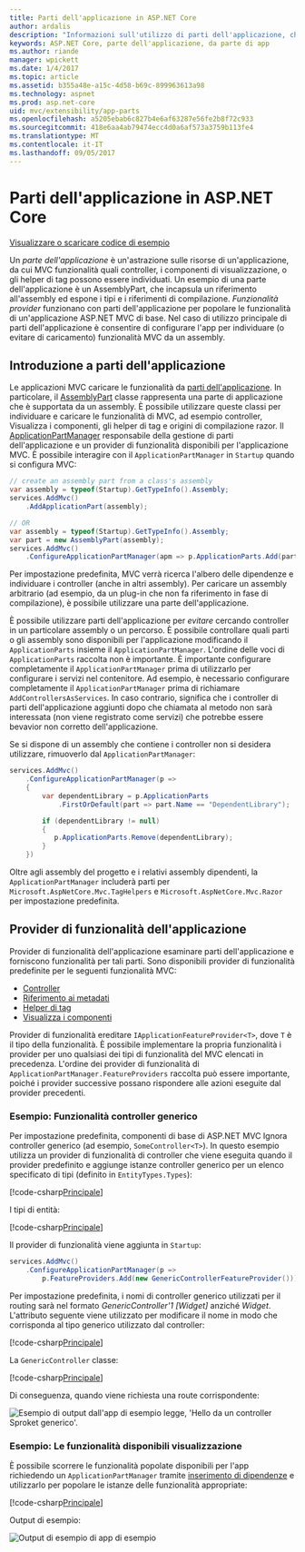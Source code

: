 ```yaml
---
title: Parti dell'applicazione in ASP.NET Core
author: ardalis
description: "Informazioni sull'utilizzo di parti dell'applicazione, che sono abstrations sulle risorse di un'app, configurare l'app per individuare o evitare di caricare le funzionalità da un assembly."
keywords: ASP.NET Core, parte dell'applicazione, da parte di app
ms.author: riande
manager: wpickett
ms.date: 1/4/2017
ms.topic: article
ms.assetid: b355a48e-a15c-4d58-b69c-899963613a98
ms.technology: aspnet
ms.prod: asp.net-core
uid: mvc/extensibility/app-parts
ms.openlocfilehash: a5205ebab6c827b4e6af63287e56fe2b8f72c933
ms.sourcegitcommit: 418e6aa4ab79474ecc4d0a6af573a3759b113fe4
ms.translationtype: MT
ms.contentlocale: it-IT
ms.lasthandoff: 09/05/2017
---
```

# <a name="application-parts-in-aspnet-core"></a>Parti dell'applicazione in ASP.NET Core

[Visualizzare o scaricare codice di esempio](https://github.com/aspnet/Docs/tree/master/aspnetcore/mvc/advanced/app-parts/sample)

Un *parte dell'applicazione* è un'astrazione sulle risorse di un'applicazione, da cui MVC funzionalità quali controller, i componenti di visualizzazione, o gli helper di tag possono essere individuati. Un esempio di una parte dell'applicazione è un AssemblyPart, che incapsula un riferimento all'assembly ed espone i tipi e i riferimenti di compilazione. *Funzionalità provider* funzionano con parti dell'applicazione per popolare le funzionalità di un'applicazione ASP.NET MVC di base. Nel caso di utilizzo principale di parti dell'applicazione è consentire di configurare l'app per individuare (o evitare di caricamento) funzionalità MVC da un assembly.

## <a name="introducing-application-parts"></a>Introduzione a parti dell'applicazione

Le applicazioni MVC caricare le funzionalità da [parti dell'applicazione](/aspnet/core/api/microsoft.aspnetcore.mvc.applicationparts.applicationpart). In particolare, il [AssemblyPart](/aspnet/core/api/microsoft.aspnetcore.mvc.applicationparts.assemblypart#Microsoft_AspNetCore_Mvc_ApplicationParts_AssemblyPart) classe rappresenta una parte di applicazione che è supportata da un assembly. È possibile utilizzare queste classi per individuare e caricare le funzionalità di MVC, ad esempio controller, Visualizza i componenti, gli helper di tag e origini di compilazione razor. Il [ApplicationPartManager](/aspnet/core/api/microsoft.aspnetcore.mvc.applicationparts.applicationpartmanager) responsabile della gestione di parti dell'applicazione e un provider di funzionalità disponibili per l'applicazione MVC. È possibile interagire con il `ApplicationPartManager` in `Startup` quando si configura MVC:

```csharp
// create an assembly part from a class's assembly
var assembly = typeof(Startup).GetTypeInfo().Assembly;
services.AddMvc()
    .AddApplicationPart(assembly);

// OR
var assembly = typeof(Startup).GetTypeInfo().Assembly;
var part = new AssemblyPart(assembly);
services.AddMvc()
    .ConfigureApplicationPartManager(apm => p.ApplicationParts.Add(part));
```

Per impostazione predefinita, MVC verrà ricerca l'albero delle dipendenze e individuare i controller (anche in altri assembly). Per caricare un assembly arbitrario (ad esempio, da un plug-in che non fa riferimento in fase di compilazione), è possibile utilizzare una parte dell'applicazione.

È possibile utilizzare parti dell'applicazione per *evitare* cercando controller in un particolare assembly o un percorso. È possibile controllare quali parti o gli assembly sono disponibili per l'applicazione modificando il `ApplicationParts` insieme il `ApplicationPartManager`. L'ordine delle voci di `ApplicationParts` raccolta non è importante. È importante configurare completamente il `ApplicationPartManager` prima di utilizzarlo per configurare i servizi nel contenitore. Ad esempio, è necessario configurare completamente il `ApplicationPartManager` prima di richiamare `AddControllersAsServices`. In caso contrario, significa che i controller di parti dell'applicazione aggiunti dopo che chiamata al metodo non sarà interessata (non viene registrato come servizi) che potrebbe essere bevavior non corretto dell'applicazione.

Se si dispone di un assembly che contiene i controller non si desidera utilizzare, rimuoverlo dal `ApplicationPartManager`:

```csharp
services.AddMvc()
    .ConfigureApplicationPartManager(p =>
    {
        var dependentLibrary = p.ApplicationParts
            .FirstOrDefault(part => part.Name == "DependentLibrary");

        if (dependentLibrary != null)
        {
           p.ApplicationParts.Remove(dependentLibrary);
        }
    })
```

Oltre agli assembly del progetto e i relativi assembly dipendenti, la `ApplicationPartManager` includerà parti per `Microsoft.AspNetCore.Mvc.TagHelpers` e `Microsoft.AspNetCore.Mvc.Razor` per impostazione predefinita.

## <a name="application-feature-providers"></a>Provider di funzionalità dell'applicazione

Provider di funzionalità dell'applicazione esaminare parti dell'applicazione e forniscono funzionalità per tali parti. Sono disponibili provider di funzionalità predefinite per le seguenti funzionalità MVC:

* [Controller](https://docs.microsoft.com/aspnet/core/api/microsoft.aspnetcore.mvc.controllers.controllerfeatureprovider)
* [Riferimento ai metadati](https://docs.microsoft.com/aspnet/core/api/microsoft.aspnetcore.mvc.razor.compilation.metadatareferencefeatureprovider)
* [Helper di tag](https://docs.microsoft.com/aspnet/core/api/microsoft.aspnetcore.mvc.razor.taghelpers.taghelperfeatureprovider)
* [Visualizza i componenti](https://docs.microsoft.com/aspnet/core/api/microsoft.aspnetcore.mvc.viewcomponents.viewcomponentfeatureprovider)

Provider di funzionalità ereditare `IApplicationFeatureProvider<T>`, dove `T` è il tipo della funzionalità. È possibile implementare la propria funzionalità i provider per uno qualsiasi dei tipi di funzionalità del MVC elencati in precedenza. L'ordine dei provider di funzionalità di `ApplicationPartManager.FeatureProviders` raccolta può essere importante, poiché i provider successive possano rispondere alle azioni eseguite dal provider precedenti.

### <a name="sample-generic-controller-feature"></a>Esempio: Funzionalità controller generico

Per impostazione predefinita, componenti di base di ASP.NET MVC Ignora controller generico (ad esempio, `SomeController<T>`). In questo esempio utilizza un provider di funzionalità di controller che viene eseguita quando il provider predefinito e aggiunge istanze controller generico per un elenco specificato di tipi (definito in `EntityTypes.Types`):

[!code-csharp[Principale](./app-parts/sample/AppPartsSample/GenericControllerFeatureProvider.cs?highlight=13&range=18-36)]

I tipi di entità:

[!code-csharp[Principale](./app-parts/sample/AppPartsSample/Model/EntityTypes.cs?range=6-16)]

Il provider di funzionalità viene aggiunta in `Startup`:

```csharp
services.AddMvc()
    .ConfigureApplicationPartManager(p => 
        p.FeatureProviders.Add(new GenericControllerFeatureProvider()));
```

Per impostazione predefinita, i nomi di controller generico utilizzati per il routing sarà nel formato *GenericController'1 [Widget]* anziché *Widget*. L'attributo seguente viene utilizzato per modificare il nome in modo che corrisponda al tipo generico utilizzato dal controller:

[!code-csharp[Principale](./app-parts/sample/AppPartsSample/GenericControllerNameConvention.cs)]

La `GenericController` classe:

[!code-csharp[Principale](./app-parts/sample/AppPartsSample/GenericController.cs?highlight=5-6)]

Di conseguenza, quando viene richiesta una route corrispondente:

![Esempio di output dall'app di esempio legge, 'Hello da un controller Sproket generico'.](app-parts/_static/generic-controller.png)

### <a name="sample-display-available-features"></a>Esempio: Le funzionalità disponibili visualizzazione

È possibile scorrere le funzionalità popolate disponibili per l'app richiedendo un `ApplicationPartManager` tramite [inserimento di dipendenze](../../fundamentals/dependency-injection.md) e utilizzarlo per popolare le istanze delle funzionalità appropriate:

[!code-csharp[Principale](./app-parts/sample/AppPartsSample/Controllers/FeaturesController.cs?highlight=16,25-27)]

Output di esempio:

![Output di esempio di app di esempio](app-parts/_static/available-features.png)
